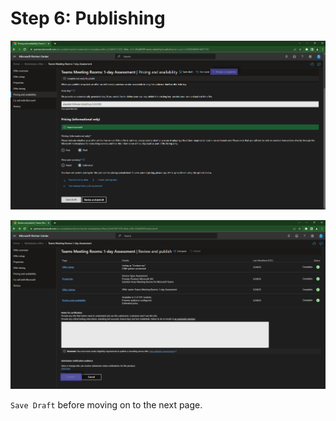 # Step 6: Publishing

![Partner Center - Commercial Marketplace](./../images/publishing/step11_publish.png "Go to publishing")

![Partner Center - Commercial Marketplace](./../images/publishing/step12_publish.png "Publishing")

`Save Draft` before moving on to the next page.
